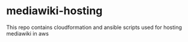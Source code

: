 # mediawiki-hosting
This repo contains cloudformation and ansible scripts used for hosting mediawiki in aws
